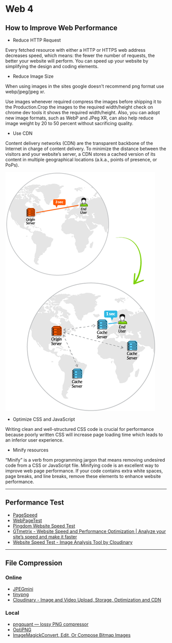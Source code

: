 # Web 4

## How to Improve Web Performance

* Reduce HTTP Request

Every fetched resource with either a HTTP or HTTPS web address decreases speed, which means: the fewer the number of requests, the better your website will perform. You can speed up your website by simplifying the design and coding elements. 

* Reduce Image Size

When using images in the sites google doesn't recommend png format use webp/jpeg/jpeg xr.

Use images whenever required compress the images before shipping it to the Production.Crop the images to the required width/height 
check on chrome dev tools it shows the required width/height. Also, you can adopt new image formats, such as WebP and JPeg XR, can also help reduce image weight by 20 to 50 percent without sacrificing quality.

* Use CDN

Content delivery networks (CDN) are the transparent backbone of the Internet in charge of content delivery. To minimize the distance between the visitors and your website’s server, a CDN stores a cached version of its content in multiple geographical locations (a.k.a., points of presence, or PoPs).

![content-delivery-network](./images/content-delivery-network.png)

* Optimize CSS and JavaScript

Writing clean and well-structured CSS code is crucial for performance because poorly written CSS will increase page loading time which leads to an inferior user experience.

* Minify resources

“Minify” is a verb from programming jargon that means removing undesired code from a CSS or JavaScript file. Minifying code is an excellent way to improve web page performance. If your code contains extra white spaces, page breaks, and line breaks, remove these elements to enhance website performance.

---

## Performance Test

* [PageSpeed](https://developers.google.com/speed)
* [WebPageTest](http://webpagetest.org)
* [Pingdom Website Speed Test](https://tools.pingdom.com)
* [GTmetrix - Website Speed and Performance Optimization | Analyze your site’s speed and make it faster](https://gtmetrix.com)
* [Website Speed Test - Image Analysis Tool by Cloudinary](https://webspeedtest.cloudinary.com)

---

## File Compression

### Online

* [JPEGmini](http://www.jpegmini.com)
* [tinypng](https://tinypng.com)
* [Cloudinary - Image and Video Upload, Storage, Optimization and CDN](http://cloudinary.com)

### Local

* [pngquant — lossy PNG compressor](https://pngquant.org)
* [OptiPNG](http://optipng.sourceforge.net)
* [ImageMagickConvert, Edit, Or Compose Bitmap Images](https://www.imagemagick.org)
